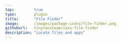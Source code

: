 ```yaml
---
top:         true
type:        plugin
title:       "File Finder"
image:       /images/package-icons/file-finder.png
githuburl:   tinytacoteam/zazu-file-finder
description: "Locate files and apps"
---
```

